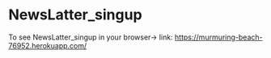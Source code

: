 # NewsLatter_singup

To see NewsLatter_singup in your browser->
link:  https://murmuring-beach-76952.herokuapp.com/
